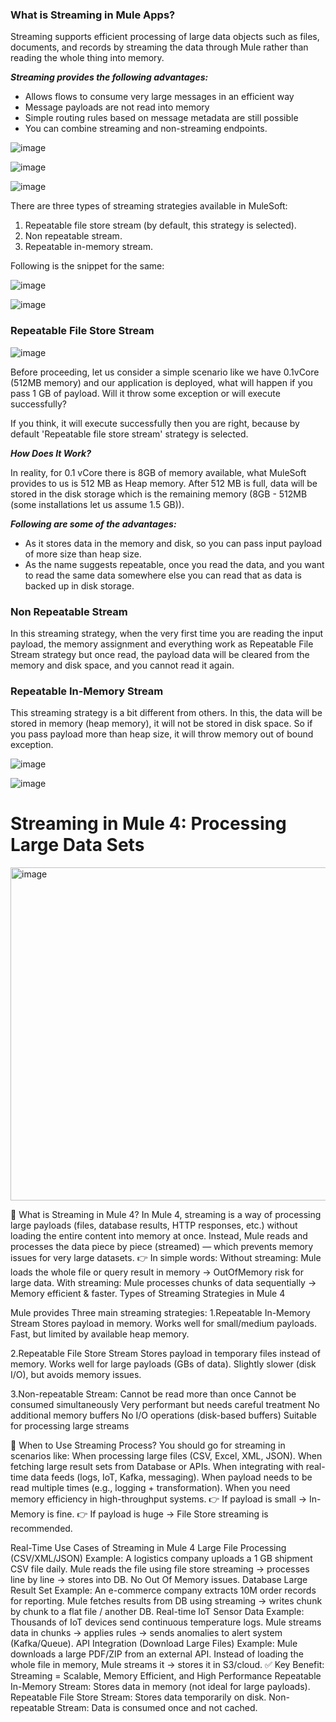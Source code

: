 ### What is Streaming in Mule Apps?

Streaming supports efficient processing of large data objects such as files, documents, and records by streaming the data through Mule rather than reading the whole thing into memory.

**_Streaming provides the following advantages:_**

- Allows flows to consume very large messages in an efficient way
- Message payloads are not read into memory
- Simple routing rules based on message metadata are still possible
- You can combine streaming and non-streaming endpoints.

![image](https://github.com/user-attachments/assets/78f6be57-86ee-4fa4-9aad-db952b258ea9)

![image](https://github.com/user-attachments/assets/a07fcf78-b784-4d04-8658-354c61eb8217)

![image](https://github.com/user-attachments/assets/a4450332-8732-420c-b857-ed8823423d75)


There are three types of streaming strategies available in MuleSoft:

1. Repeatable file store stream (by default, this strategy is selected).
2. Non repeatable stream.
3. Repeatable in-memory stream.

Following is the snippet for the same:

![image](https://github.com/user-attachments/assets/8033dd8c-3c24-46eb-8bfc-45daaa89ee46)

![image](https://github.com/user-attachments/assets/40434bd7-c9b7-40d9-9b7e-cc232f46ad6b)

### Repeatable File Store Stream

![image](https://github.com/user-attachments/assets/21f365b9-f4ff-47f9-b2a4-95b87bb429d6)

Before proceeding, let us consider a simple scenario like we have 0.1vCore (512MB memory) and our application is deployed, what will happen if you pass 1 GB of payload. Will it throw some exception or will execute successfully?

If you think, it will execute successfully then you are right, because by default 'Repeatable file store stream' strategy is selected. 

**_How Does It Work?_**

In reality, for 0.1 vCore there is 8GB of memory available, what MuleSoft provides to us is 512 MB as Heap memory. After 512 MB is full, data will be stored in the disk storage which is the remaining memory (8GB - 512MB (some installations let us assume 1.5 GB)).

**_Following are some of the advantages:_**

- As it stores data in the memory and disk, so you can pass input payload of more size than heap size.
- As the name suggests repeatable, once you read the data, and you want to read the same data somewhere else you can read that as data is backed up in disk storage.

### Non Repeatable Stream
In this streaming strategy, when the very first time you are reading the input payload, the memory assignment and everything work as Repeatable File Stream strategy but once read, the payload data will be cleared from the memory and disk space, and you cannot read it again.

### Repeatable In-Memory Stream
This streaming strategy is a bit different from others. In this, the data will be stored in memory (heap memory), it will not be stored in disk space. So if you pass payload more than heap size, it will throw memory out of bound exception.

![image](https://github.com/user-attachments/assets/86792938-b928-4b60-a0c5-ff6e255c1432)

![image](https://github.com/user-attachments/assets/d1bc1950-0a10-4056-a637-612596d7a74e)


# Streaming in Mule 4: Processing Large Data Sets

<img width="800" height="533" alt="image" src="https://github.com/user-attachments/assets/9dff6cd7-39ad-41fa-9764-ce6f20f7841d" />

🔹 What is Streaming in Mule 4?
In Mule 4, streaming is a way of processing large payloads (files, database results, HTTP responses, etc.) without loading the entire content into memory at once.
 Instead, Mule reads and processes the data piece by piece (streamed) — which prevents memory issues for very large datasets.
👉 In simple words:
Without streaming: Mule loads the whole file or query result in memory → OutOfMemory risk for large data.
With streaming: Mule processes chunks of data sequentially → Memory efficient & faster.
Types of Streaming Strategies in Mule 4

Mule provides Three main streaming strategies:
1.Repeatable In-Memory Stream
Stores payload in memory.
Works well for small/medium payloads.
Fast, but limited by available heap memory.

2.Repeatable File Store Stream
Stores payload in temporary files instead of memory.
Works well for large payloads (GBs of data).
Slightly slower (disk I/O), but avoids memory issues.

3.Non-repeatable Stream: 
 Cannot be read more than once
 Cannot be consumed simultaneously
 Very performant but needs careful treatment
 No additional memory buffers
 No I/O operations (disk-based buffers)
 Suitable for processing large streams

🔹 When to Use Streaming Process?
You should go for streaming in scenarios like:
When processing large files (CSV, Excel, XML, JSON).
When fetching large result sets from Database or APIs.
When integrating with real-time data feeds (logs, IoT, Kafka, messaging).
When payload needs to be read multiple times (e.g., logging + transformation).
When you need memory efficiency in high-throughput systems.
👉 If payload is small → In-Memory is fine.
 👉 If payload is huge → File Store streaming is recommended.

Real-Time Use Cases of Streaming in Mule 4
Large File Processing (CSV/XML/JSON)
Example: A logistics company uploads a 1 GB shipment CSV file daily.
Mule reads the file using file store streaming → processes line by line → stores into DB.
No Out Of Memory issues.
Database Large Result Set
Example: An e-commerce company extracts 10M order records for reporting.
Mule fetches results from DB using streaming → writes chunk by chunk to a flat file / another DB.
Real-time IoT Sensor Data
Example: Thousands of IoT devices send continuous temperature logs.
Mule streams data in chunks → applies rules → sends anomalies to alert system (Kafka/Queue).
API Integration (Download Large Files)
Example: Mule downloads a large PDF/ZIP from an external API.
Instead of loading the whole file in memory, Mule streams it → stores it in S3/cloud.
✅ Key Benefit: Streaming = Scalable, Memory Efficient, and High Performance
Repeatable In-Memory Stream: Stores data in memory (not ideal for large payloads).
Repeatable File Store Stream: Stores data temporarily on disk.
Non-repeatable Stream: Data is consumed once and not cached.
